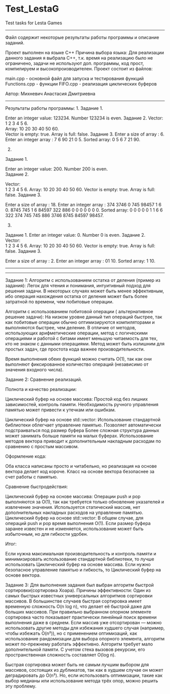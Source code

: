 # Test_LestaG
 Test tasks for Lesta Games 
**********************************************************************

Файл содержит некоторые результаты работы программы и описание заданий.

Проект выполнен на языке C++
Причина выбора языка: Для реализации данного задания я выбрала
C++, т.к. время на реализацию было не ограничено, задачи не используют
доп. программы, код прост, компилируем и высокопроизводителен.
Проект состоит из файлов:

main.cpp - основной файл для запуска и тестирования функций
Functions.cpp - функции
FIFO.cpp - реализация циклических буферов

Автор: Михневич Анастасия Дмитриевна

**********************************************************************
Результаты работы программы:
1.
Задание 1.  

Enter an integer value:   123234. 
Number  123234  is even.
Задание 2.
Vector:  
1
2
3
4
5
6.  
Array:
10
20
30
40
50
60.  
Vector is empty: true. 
Array is full: false. 
Задание 3. 
Enter a size of array  :   6. 
Enter an integer array :   7 6 90 21 0 5. 
Sorted array: 0 5 6 7 21 90.    

2.  
Задание 1.  

Enter an integer value:   200. 
Number  200  is even.  
Задание 2.  

Vector:   
1
2
3
4
5
6. 
Array: 
10
20
30
40
50
60. 
Vector is empty: true. 
Array is full: false. 
Задание 3.

Enter a size of array  :   18. 
Enter an integer array :   374 3746 0 745 98457 1 6 0. 
8745 745 1 6 84597 322 886 0 0 0 0 0 0 0. 
Sorted array: 0 0 0 0 0 1 1 6 6 322 374 745 745 886 3746 8745 84597 98457. 

3.
Задание 1. 
Enter an integer value:   0. 
Number  0  is even.
Задание 2.  
Vector:  
1
2
3
4
5
6. 
Array: 
10
20
30
40
50
60. 
Vector is empty: true. 
Array is full: false. 
Задание 3. 

Enter a size of array  :   2. 
Enter an integer array :   01 10. 
Sorted array: 1 10. 
**********************************
**********************************

Задание 1: 
  Алгоритм с использованием остатка от деления (пример из задания):
       Легок для чтения и понимания, интуитивный подход для решения задачи.
       В некоторых случаях может быть менее эффективным, ибо операция нахождения остатка от деления
      может быть более затратной по времени, чем побитовые операции.

  Алгоритм с использованием побитовой операции ( альтернативное решение задачи):
       На низком уровне данный тип операций быстрее, так как побитовые операции обычно оптимизируются компиляторами
      и выполняются быстрее, чем деление.
       В отличие от методов, использующих арифметические операции, метод с логическими операциями и работой с битами имеет
      меньшую читаемость для тех, кто не знаком с данными операциями.
       Метод может быть излишним для простых задач, где простота кода важнее производительности.

  Время выполнения обеих функций можно считать O(1), так как они выполняют фиксированное количество операций (независимо от значения входного числа).

Задание 2:
Сравнение реализаций.

 Полнота и качество реализации:

Циклический буфер на основе массива:
    Простой  код без лишних зависимостей, контроль памяти.
    Необходимость ручного управления памятью может привести к утечкам или ошибкам. 
	
Циклический буфер на основе std::vector:
   Использование стандартной библиотеки облегчает управление памятью.
   Позволяет автоматически подстраиваться под размер буфера
   Более сложная структура данных может занимать больше памяти на малых буферах.
   Использование методов вектора  приводит к дополнительным
   накладным расходам по сравнению с простым массивом.

 Оформление кода:

 Оба класса написаны просто и читабельно, но реализация на основе вектора делает код короче.
 Класс на основе вектора безопаснее за счет работы с памятью.

 Сравнение быстродействия:

Циклический буфер на основе массива:
 Операции push и pop выполняются за O(1), так как требуется только обновление указателей и извлечение значения.
 Используется статический массив, нет дополнительных накладных расходов на управление памятью.
Циклический буфер на основе std::vector:
  В общем случае, для операций push и pop время выполнения  O(1).
  Если размер буфера заранее известен и не изменяется, использование  может быть избыточным,
  но для гибкости удобен.

Итог:

 Если нужна максимальная производительность и контроль памяти и минимизировать
 использование стандартной библиотеки, то лучше использовать 
   Циклический буфер на основе массива.
 Если нужно безопасное управление памятью и  гибкость, то 
   Циклический буфер на основе вектора.


Задание 3:
 Для выполнения задания был выбран алгоритм быстрой сортировки(сортировка Хоара).
 Причины эффективности:
 Один из самых быстрых известных универсальных алгоритмов сортировки массивов.
 В большинстве случаев быстрая сортировка имеет временную сложность O(n log n), 
 что делает её быстрой даже для больших массивов.
 При правильно выбранном опорном элементе сортировка часто показывает практически 
 линейный поиск времени выполнения даже в среднем.
 Если массив уже отсортирован — можно использовать другие методы для 
 избежания худшего случая (например, чтобы избежать O(n²)),
 но с применением оптимизаций, как использование рандомизации для выбора опорного элемента, 
 алгоритм может по-прежнему работать эффективно.
 Алгоритм требует мало дополнительной памяти. 
 С учетом стека вызовов рекурсии, его пространственная сложность составляет O(log n).
 
 Быстрая сортировка может быть не самым лучшим выбором для массивов, 
 состоящих из дубликатов, так как в худшем случае он может деградировать до O(n²).
 Но, если использовать оптимизации, такие как выбор медианы или использование метода трёх опор, можно решить эту проблему.

